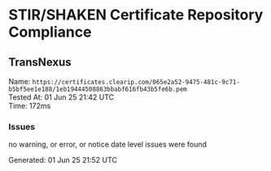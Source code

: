 # STIR/SHAKEN Certificate Repository Compliance

## TransNexus

Name: `https://certificates.clearip.com/065e2a52-9475-481c-9c71-b5bf5ee1e188/1eb19444508863bbabf616fb43b5fe6b.pem`\
Tested At: 01 Jun 25 21:42 UTC\
Time: 172ms

### Issues

no warning, or error, or notice date level issues were found

Generated: 01 Jun 25 21:52 UTC